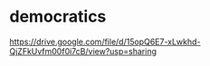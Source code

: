 # democratics



https://drive.google.com/file/d/15opQ6E7-xLwkhd-QjZFkUvfm00f0i7cB/view?usp=sharing
